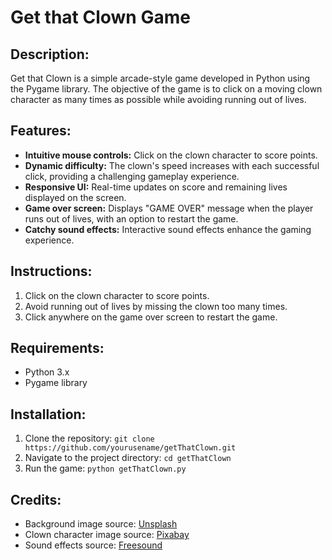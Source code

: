 # Get that Clown Game

## Description:
Get that Clown is a simple arcade-style game developed in Python using the Pygame library. The objective of the game is to click on a moving clown character as many times as possible while avoiding running out of lives.

## Features:
- **Intuitive mouse controls:** Click on the clown character to score points.
- **Dynamic difficulty:** The clown's speed increases with each successful click, providing a challenging gameplay experience.
- **Responsive UI:** Real-time updates on score and remaining lives displayed on the screen.
- **Game over screen:** Displays "GAME OVER" message when the player runs out of lives, with an option to restart the game.
- **Catchy sound effects:** Interactive sound effects enhance the gaming experience.

## Instructions:
1. Click on the clown character to score points.
2. Avoid running out of lives by missing the clown too many times.
3. Click anywhere on the game over screen to restart the game.

## Requirements:
- Python 3.x
- Pygame library

## Installation:
1. Clone the repository: `git clone https://github.com/yourusename/getThatClown.git`
2. Navigate to the project directory: `cd getThatClown`
3. Run the game: `python getThatClown.py`

## Credits:
- Background image source: [Unsplash](https://unsplash.com)
- Clown character image source: [Pixabay](https://pixabay.com)
- Sound effects source: [Freesound](https://freesound.org)
